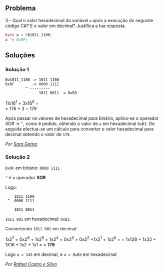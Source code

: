 ## Problema

3 - Qual o valor hexadecimal da variável `a` após a execução do seguinte código
C#? E o valor em decimal? Justifica a tua resposta.

```cs
byte a = 0b1011_1100;
a ^= 0x0F;
```

## Soluções

### Solução 1

```text
0b1011_1100 -> 1011 1100
0x0F	    -> 0000 1111
	     ^ ---------
               1011 0011  = 0xB3
```
 
11x16<sup>1</sup> + 3x16<sup>0</sup> =  
= 176 + 3
= 179

Após passar os valores de hexadecimal para binário,
aplica-se o operador *XOR* -> `^`, como é pedido,
obtendo o valor de `a` em hexadecimal `0xB3`. 
De seguida efectua-se um cálculo para converter o valor hexadecimal 
para decimal obtendo o valor de `179`.

*Por [Sara Gama](https://github.com/serapinta).*

### Solução 2

`0x0F` em binário: `0000 1111`

`^` é o operador **XOR**

Logo:

```text
    1011 1100
 ^  0000 1111

    1011 0011
```

`1011 001` em hexadecimal: `0xB3`.

Convertendo `1011 001` em decimal:

1x2<sup>7</sup> + 0x2<sup>6</sup> + 1x2<sup>5</sup> + 1x2<sup>4</sup> + 
0x2<sup>3</sup> + 0x2<sup>2</sup> +1x2<sup>1</sup> + 1x2<sup>0</sup> =
= 1x128 + 1x32 + 1X16 + 1x2 + 1x1 =
= **179**

Logo `a = 145` em decimal, e `a = 0xB3` em hexadecimal

*Por [Rafael Castro e Silva](https://github.com/RafaelCS-Aula)*
